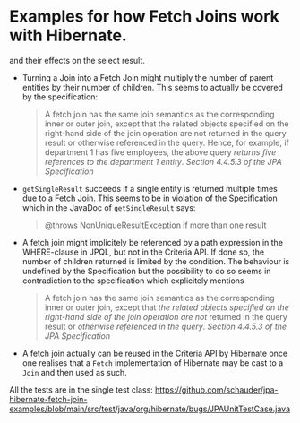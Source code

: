 # Examples for how Fetch Joins work with Hibernate.

and their effects on the select result.

* Turning a Join into a Fetch Join might multiply the number of parent entities by their number of children. This seems to actually be covered by the specification:
    > A fetch join has the same join semantics as the corresponding inner or outer join, except that the related objects specified on the right-hand side of the join operation are not returned in the query result or otherwise referenced in the query. Hence, for example, if department 1 has five employees, the above query *returns five references to the department 1 entity*.
    _Section 4.4.5.3 of the JPA Specification_

* `getSingleResult` succeeds if a single entity is returned multiple times due to a Fetch Join. This seems to be in violation of the Specification which in the JavaDoc of `getSingleResult` says:
    > @throws NonUniqueResultException if more than one result
* A fetch join might implicitely be referenced by a path expression in the WHERE-clause in JPQL, but not in the Criteria API.
    If done so, the number of children returned is limited by the condition. The behaviour is undefined by the Specification but the possibility to do so seems in contradiction to the specification which explicitely mentions
    > A fetch join has the same join semantics as the corresponding inner or outer join, except that *the related objects specified on the right-hand side of the join operation are not* returned in the query result or *otherwise referenced in the query*.
    _Section 4.4.5.3 of the JPA Specification_
* A fetch join actually can be reused in the Criteria API by Hibernate once one realises that a `Fetch` implementation of Hibernate may be cast to a `Join` and then used as such.

All the tests are in the single test class:
https://github.com/schauder/jpa-hibernate-fetch-join-examples/blob/main/src/test/java/org/hibernate/bugs/JPAUnitTestCase.java
